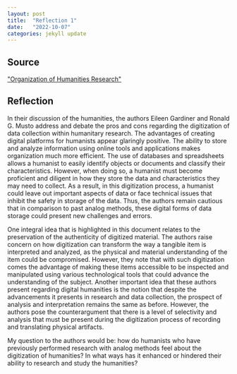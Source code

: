 ```yaml
---
layout: post
title:  "Reflection 1"
date:   "2022-10-07" 
categories: jekyll update
---
```


## Source
["Organization of Humanities Research"](https://www.cambridge.org/core/books/digital-humanities/organization-of-humanities-research/ED968AD4E8F289BDB44DB1D9B8A125A3) 

## Reflection

In their discussion of the humanities, the authors Eileen Gardiner and Ronald G. Musto address and debate the pros and cons regarding the digitization of data collection within humanitary research. The advantages of creating digital platforms for humanists appear glaringly positive. The ability to store and analyze information using online tools and applications makes organization much more efficient. The use of databases and spreadsheets allows a humanist to easily identify objects or documents and classify their characteristics. However, when doing so, a humanist must become proficient and diligent in how they store the data and characteristics they may need to collect. As a result, in this digitization process, a humanist could leave out important aspects of data or face technical issues that inhibit the safety in storage of the data. Thus, the authors remain cautious that in comparison to past analog methods, these digital forms of data storage could present new challenges and errors.

One integral idea that is highlighted in this document relates to the preservation of the authenticity of digitized material. The authors raise concern on how digitization can transform the way a tangible item is interpreted and analyzed, as the physical and material understanding of the item could be compromised. However, they note that with such digitization comes the advantage of making these items accessible to be inspected and manipulated using various technological tools that could  advance the understanding of the subject. Another important idea that these authors present regarding digital humanities is the notion that despite the advancements it presents in research and data collection, the prospect of analysis and interpretation remains the same as before. However, the authors pose the counterargument that there is a level of selectivity and analysis that must be present during the digitization process of recording and translating physical artifacts.

My question to the authors would be: how do humanists who have previously performed research with analog methods feel about the digitization of humanities? In what ways has it enhanced or hindered their ability to research and study the humanities?